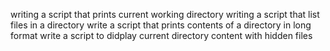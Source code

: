 writing a script that prints current working directory
writing a script that list files in a directory
write a script that prints contents of a directory in long format
write a script to didplay current directory content with hidden files
